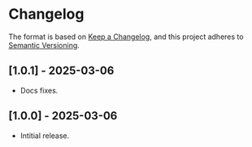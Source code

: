 # Changelog

The format is based on [Keep a Changelog](https://keepachangelog.com/en/1.1.0/), and this project adheres to
[Semantic Versioning](https://semver.org/spec/v2.0.0.html).

<!-- ## [Unreleased] -->

## [1.0.1] - 2025-03-06

- Docs fixes.

## [1.0.0] - 2025-03-06

- Intitial release.
